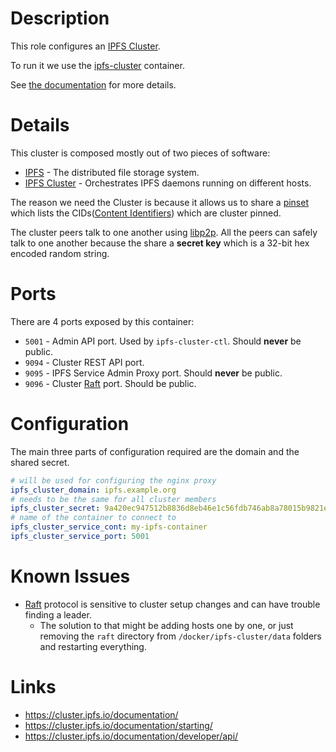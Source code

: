 # Description

This role configures an [IPFS Cluster](https://cluster.ipfs.io/).

To run it we use the [ipfs-cluster](https://hub.docker.com/r/ipfs/ipfs-cluster/) container.

See [the documentation](https://cluster.ipfs.io/documentation/) for more details.

# Details

This cluster is composed mostly out of two pieces of software:

* [IPFS](https://docs.ipfs.io/) - The distributed file storage system.
* [IPFS Cluster](https://cluster.ipfs.io/documentation/) - Orchestrates IPFS daemons running on different hosts.

The reason we need the Cluster is because it allows us to share a [pinset](https://docs.ipfs.io/guides/concepts/pinning/) which lists the CIDs([Content Identifiers](https://docs.ipfs.io/guides/concepts/cid/)) which are cluster pinned.

The cluster peers talk to one another using [libp2p](https://libp2p.io/). All the peers can safely talk to one another because the share a __secret key__ which is a 32-bit hex encoded random string.

# Ports

There are 4 ports exposed by this container:

* `5001` - Admin API port. Used by `ipfs-cluster-ctl`. Should __never__ be public.
* `9094` - Cluster REST API port.
* `9095` - IPFS Service Admin Proxy port. Should __never__ be public.
* `9096` - Cluster [Raft](https://en.wikipedia.org/wiki/Raft_(computer_science)) port. Should be public.

# Configuration

The main three parts of configuration required are the domain and the shared secret.
```yaml
# will be used for configuring the nginx proxy
ipfs_cluster_domain: ipfs.example.org
# needs to be the same for all cluster members
ipfs_cluster_secret: 9a420ec947512b8836d8eb46e1c56fdb746ab8a78015b9821e6b46b38344038f
# name of the container to connect to
ipfs_cluster_service_cont: my-ipfs-container
ipfs_cluster_service_port: 5001
```

# Known Issues

* [Raft](https://en.wikipedia.org/wiki/Raft_(computer_science)) protocol is sensitive to cluster setup changes and can have trouble finding a leader.
    - The solution to that might be adding hosts one by one, or just removing the `raft` directory from `/docker/ipfs-cluster/data` folders and restarting everything.

# Links

* https://cluster.ipfs.io/documentation/
* https://cluster.ipfs.io/documentation/starting/
* https://cluster.ipfs.io/documentation/developer/api/

